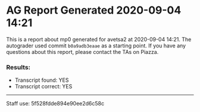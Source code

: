 # AG Report Generated 2020-09-04 14:21
This is a report about mp0 generated for avetsa2 at 2020-09-04 14:21. The autograder used commit ``b0a9adb3eaae`` as a starting point. If you have any questions about this report, please contact the TAs on Piazza.
### Results:
 - Transcript found: YES
 - Transcript correct: YES
---
Staff use: 5f528fdde894e90ee2d6c58c


[success]: https://upload.wikimedia.org/wikipedia/commons/thumb/0/03/Green_check.svg/13px-Green_check.svg.png 
[failure]: https://upload.wikimedia.org/wikipedia/en/thumb/b/ba/Red_x.svg/13px-Red_x.svg.png 

